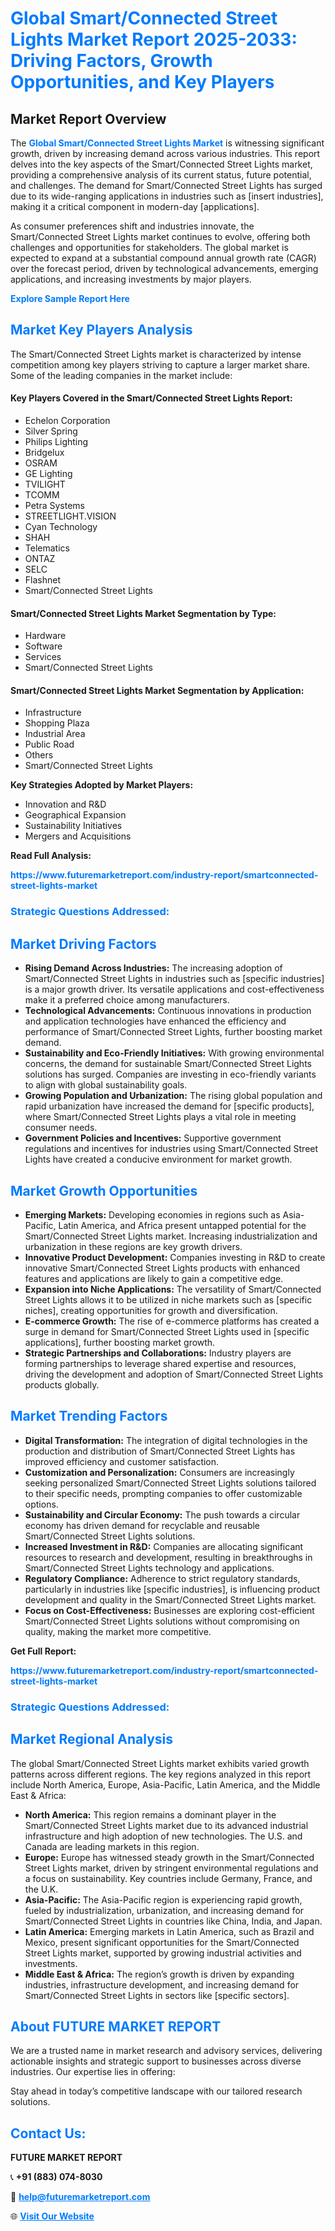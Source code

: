 <h1 style="color: #007BFF;">Global Smart/Connected Street Lights Market Report 2025-2033: Driving Factors, Growth Opportunities, and Key Players</h1>

<section id="overview">
<h2>Market Report Overview</h2>
<p>The <a href="https://www.futuremarketreport.com/industry-report/smartconnected-street-lights-market" style="color: #007BFF; text-decoration: none;"><strong>Global Smart/Connected Street Lights Market</strong></a> is witnessing significant growth, driven by increasing demand across various industries. This report delves into the key aspects of the Smart/Connected Street Lights market, providing a comprehensive analysis of its current status, future potential, and challenges. The demand for Smart/Connected Street Lights has surged due to its wide-ranging applications in industries such as [insert industries], making it a critical component in modern-day [applications].</p>
<p>As consumer preferences shift and industries innovate, the Smart/Connected Street Lights market continues to evolve, offering both challenges and opportunities for stakeholders. The global market is expected to expand at a substantial compound annual growth rate (CAGR) over the forecast period, driven by technological advancements, emerging applications, and increasing investments by major players.</p>
</section>

<section id="overview">
<p><a href="https://www.futuremarketreport.com/request-sample/reportId=109849" style="color: #007BFF; text-decoration: none;"><strong>Explore Sample Report Here</strong></a></p>
</section>

<section id="key-players">
<h2 style="color: #007BFF;">Market Key Players Analysis</h2>
<p>The Smart/Connected Street Lights market is characterized by intense competition among key players striving to capture a larger market share. Some of the leading companies in the market include:</p>
<h4>Key Players Covered in the Smart/Connected Street Lights Report:</h4>
<ul><li>Echelon Corporation</li><li>Silver Spring</li><li>Philips Lighting</li><li>Bridgelux</li><li>OSRAM</li><li>GE Lighting</li><li>TVILIGHT</li><li>TCOMM</li><li>Petra Systems</li><li>STREETLIGHT.VISION</li><li>Cyan Technology</li><li>SHAH</li><li>Telematics</li><li>ONTAZ</li><li>SELC</li><li>Flashnet</li><li>Smart/Connected Street Lights</li></ul>
<h4>Smart/Connected Street Lights Market Segmentation by Type:</h4>
<ul><li>Hardware</li><li>Software</li><li>Services</li><li>Smart/Connected Street Lights</li></ul>

<h4>Smart/Connected Street Lights Market Segmentation by Application:</h4>
<ul><li>Infrastructure</li><li>Shopping Plaza</li><li>Industrial Area</li><li>Public Road</li><li>Others</li><li>Smart/Connected Street Lights</li></ul>
<p><strong>Key Strategies Adopted by Market Players:</strong></p>
<ul>
<li>Innovation and R&D</li>
<li>Geographical Expansion</li>
<li>Sustainability Initiatives</li>
<li>Mergers and Acquisitions</li>
</ul>
</section>

<section>
<p><strong>Read Full Analysis: </strong></p><a href="https://www.futuremarketreport.com/industry-report/smartconnected-street-lights-market" style="color: #007BFF; text-decoration: none;"><strong>https://www.futuremarketreport.com/industry-report/smartconnected-street-lights-market</strong></a>
<h3 style="color: #007BFF;">Strategic Questions Addressed:</h3>
</section>

<section id="driving-factors">
<h2 style="color: #007BFF;">Market Driving Factors</h2>
<ul>
<li><strong>Rising Demand Across Industries:</strong> The increasing adoption of Smart/Connected Street Lights in industries such as [specific industries] is a major growth driver. Its versatile applications and cost-effectiveness make it a preferred choice among manufacturers.</li>
<li><strong>Technological Advancements:</strong> Continuous innovations in production and application technologies have enhanced the efficiency and performance of Smart/Connected Street Lights, further boosting market demand.</li>
<li><strong>Sustainability and Eco-Friendly Initiatives:</strong> With growing environmental concerns, the demand for sustainable Smart/Connected Street Lights solutions has surged. Companies are investing in eco-friendly variants to align with global sustainability goals.</li>
<li><strong>Growing Population and Urbanization:</strong> The rising global population and rapid urbanization have increased the demand for [specific products], where Smart/Connected Street Lights plays a vital role in meeting consumer needs.</li>
<li><strong>Government Policies and Incentives:</strong> Supportive government regulations and incentives for industries using Smart/Connected Street Lights have created a conducive environment for market growth.</li>
</ul>
</section>

<section id="growth-opportunities">
<h2 style="color: #007BFF;">Market Growth Opportunities</h2>
<ul>
<li><strong>Emerging Markets:</strong> Developing economies in regions such as Asia-Pacific, Latin America, and Africa present untapped potential for the Smart/Connected Street Lights market. Increasing industrialization and urbanization in these regions are key growth drivers.</li>
<li><strong>Innovative Product Development:</strong> Companies investing in R&D to create innovative Smart/Connected Street Lights products with enhanced features and applications are likely to gain a competitive edge.</li>
<li><strong>Expansion into Niche Applications:</strong> The versatility of Smart/Connected Street Lights allows it to be utilized in niche markets such as [specific niches], creating opportunities for growth and diversification.</li>
<li><strong>E-commerce Growth:</strong> The rise of e-commerce platforms has created a surge in demand for Smart/Connected Street Lights used in [specific applications], further boosting market growth.</li>
<li><strong>Strategic Partnerships and Collaborations:</strong> Industry players are forming partnerships to leverage shared expertise and resources, driving the development and adoption of Smart/Connected Street Lights products globally.</li>
</ul>
</section>

<section id="trending-factors">
<h2 style="color: #007BFF;">Market Trending Factors</h2>
<ul>
<li><strong>Digital Transformation:</strong> The integration of digital technologies in the production and distribution of Smart/Connected Street Lights has improved efficiency and customer satisfaction.</li>
<li><strong>Customization and Personalization:</strong> Consumers are increasingly seeking personalized Smart/Connected Street Lights solutions tailored to their specific needs, prompting companies to offer customizable options.</li>
<li><strong>Sustainability and Circular Economy:</strong> The push towards a circular economy has driven demand for recyclable and reusable Smart/Connected Street Lights solutions.</li>
<li><strong>Increased Investment in R&D:</strong> Companies are allocating significant resources to research and development, resulting in breakthroughs in Smart/Connected Street Lights technology and applications.</li>
<li><strong>Regulatory Compliance:</strong> Adherence to strict regulatory standards, particularly in industries like [specific industries], is influencing product development and quality in the Smart/Connected Street Lights market.</li>
<li><strong>Focus on Cost-Effectiveness:</strong> Businesses are exploring cost-efficient Smart/Connected Street Lights solutions without compromising on quality, making the market more competitive.</li>
</ul>
</section>

<section>
<p><strong>Get Full Report: </strong></p><a href="https://www.futuremarketreport.com/industry-report/smartconnected-street-lights-market" style="color: #007BFF; text-decoration: none;"><strong>https://www.futuremarketreport.com/industry-report/smartconnected-street-lights-market</strong></a>
<h3 style="color: #007BFF;">Strategic Questions Addressed:</h3>
</section>


<section id="regional-analysis">
<h2 style="color: #007BFF;">Market Regional Analysis</h2>
<p>The global Smart/Connected Street Lights market exhibits varied growth patterns across different regions. The key regions analyzed in this report include North America, Europe, Asia-Pacific, Latin America, and the Middle East & Africa:</p>
<ul>
<li><strong>North America:</strong> This region remains a dominant player in the Smart/Connected Street Lights market due to its advanced industrial infrastructure and high adoption of new technologies. The U.S. and Canada are leading markets in this region.</li>
<li><strong>Europe:</strong> Europe has witnessed steady growth in the Smart/Connected Street Lights market, driven by stringent environmental regulations and a focus on sustainability. Key countries include Germany, France, and the U.K.</li>
<li><strong>Asia-Pacific:</strong> The Asia-Pacific region is experiencing rapid growth, fueled by industrialization, urbanization, and increasing demand for Smart/Connected Street Lights in countries like China, India, and Japan.</li>
<li><strong>Latin America:</strong> Emerging markets in Latin America, such as Brazil and Mexico, present significant opportunities for the Smart/Connected Street Lights market, supported by growing industrial activities and investments.</li>
<li><strong>Middle East & Africa:</strong> The region’s growth is driven by expanding industries, infrastructure development, and increasing demand for Smart/Connected Street Lights in sectors like [specific sectors].</li>
</ul>
</section>

<footer>
<h2 style="color: #007BFF;">About FUTURE MARKET REPORT</h2>
<p>We are a trusted name in market research and advisory services, delivering actionable insights and strategic support to businesses across diverse industries. Our expertise lies in offering:</p>

<p>Stay ahead in today’s competitive landscape with our tailored research solutions.</p>

<h2 style="color: #007BFF;">Contact Us:</h2>
<p><strong>FUTURE MARKET REPORT</strong></p>
<p>📞 <strong>+91 (883) 074-8030</strong></p>
<p>📧 <strong><a href="mailto:help@futuremarketreport.com" style="color: #007BFF;">help@futuremarketreport.com</a></strong></p>
<p>🌐 <strong><a href="https://www.futuremarketreport.com/" style="color: #007BFF;">Visit Our Website</a></strong></p>
</footer>